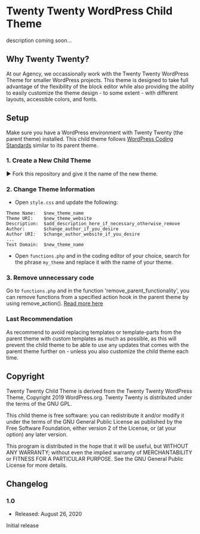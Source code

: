 # Twenty Twenty WordPress Child Theme

description coming soon...

## Why Twenty Twenty?

At our Agency, we occassionally work with the Twenty Twenty WordPress Theme for smaller WordPress projects. This theme is designed to take full advantage of the flexibility of the block editor while also providing the ability to easily customize the theme design - to some extent - with different layouts, accessible colors, and fonts.


## Setup

Make sure you have a WordPress environment with Twenty Twenty (the parent theme) installed. This child theme follows [WordPress Coding Standards](https://github.com/WordPress/WordPress-Coding-Standards) similar to its parent theme.

### 1. Create a New Child Theme

► Fork this repository and give it the name of the new theme.

### 2. Change Theme Information

- Open `style.css` and update the following:

```
Theme Name:   $new_theme_name
Theme URI:    $new_theme_website
Description:  $add_description_here_if_necessary_otherwise_remove
Author:       $change_author_if_you_desire
Author URI:   $change_author_website_if_you_desire
...
Text Domain:  $new_theme_name
```

- Open `functions.php` and in the coding editor of your choice, search for the phrase `my_theme` and replace it with the name of your theme. 

### 3. Remove unnecessary code

Go to `functions.php` and in the function 'remove_parent_functionality', you can remove functions from a specified action hook in the parent theme by using remove_action(). [Read more here](https://developer.wordpress.org/reference/functions/remove_action/)

### Last Recommendation

As recommend to avoid replacing templates or template-parts from the parent theme with custom templates as much as possible, as this will prevent the child theme to be able to use any updates that comes with the parent theme further on - unless you also customize the child theme each time.


## Copyright

Twenty Twenty Child Theme is derived from the Twenty Twenty WordPress Theme, Copyright 2019 WordPress.org. Twenty Twenty is distributed under the terms of the GNU GPL.

This child theme is free software: you can redistribute it and/or modify it under the terms of the GNU General Public License as published by the Free Software Foundation, either version 2 of the License, or (at your option) any later version.

This program is distributed in the hope that it will be useful, but WITHOUT ANY WARRANTY; without even the implied warranty of MERCHANTABILITY or FITNESS FOR A PARTICULAR PURPOSE. See the GNU General Public License for more details.


## Changelog  

### 1.0  

* Released: August 26, 2020  

Initial release 